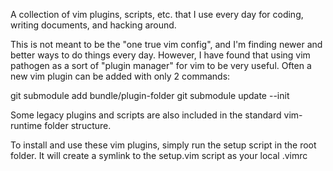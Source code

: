 A collection of vim plugins, scripts, etc. that I use every day for coding, writing documents, and hacking around.

This is not meant to be the "one true vim config", and I'm finding newer and better ways to do things every day. However, I have found that using vim pathogen as a sort of "plugin manager" for vim to be very useful. Often a new vim plugin can be added with only 2 commands:

 git submodule add <url> bundle/plugin-folder
 git submodule update --init

Some legacy plugins and scripts are also included in the standard vim-runtime folder structure.

To install and use these vim plugins, simply run the setup script in the root folder. It will create a symlink to the setup.vim script as your local .vimrc
